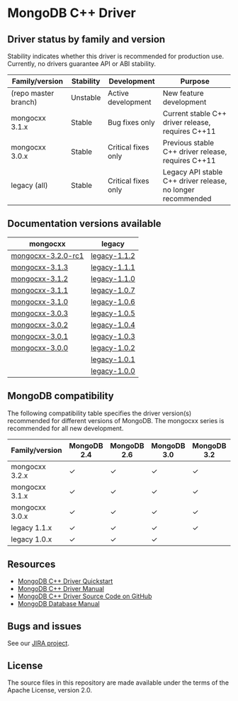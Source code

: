 # MongoDB C++ Driver

## Driver status by family and version

Stability indicates whether this driver is recommended for production use.
Currently, no drivers guarantee API or ABI stability.

| Family/version       | Stability   | Development         | Purpose                                                      |
| -------------------- | ----------- | ------------------- | ------------------------------------------------------------ |
| (repo master branch) | Unstable    | Active development  | New feature development                                      |
| mongocxx 3.1.x       | Stable      | Bug fixes only      | Current stable C++ driver release, requires C++11            |
| mongocxx 3.0.x       | Stable      | Critical fixes only | Previous stable C++ driver release, requires C++11           |
| legacy   (all)       | Stable      | Critical fixes only | Legacy API stable C++ driver release, no longer recommended  |

## Documentation versions available

| mongocxx                             | legacy                           |
| ------------------------------------ | -------------------------------- |
| [mongocxx-3.2.0-rc1](../mongocxx-3.2.0-rc1/) | [legacy-1.1.2](../legacy-1.1.2/) |
| [mongocxx-3.1.3](../mongocxx-3.1.2/) | [legacy-1.1.1](../legacy-1.1.1/) |
| [mongocxx-3.1.2](../mongocxx-3.1.2/) | [legacy-1.1.0](../legacy-1.1.0/) |
| [mongocxx-3.1.1](../mongocxx-3.1.1/) | [legacy-1.0.7](../legacy-1.0.7/) |
| [mongocxx-3.1.0](../mongocxx-3.1.0/) | [legacy-1.0.6](../legacy-1.0.6/) |
| [mongocxx-3.0.3](../mongocxx-3.0.3/) | [legacy-1.0.5](../legacy-1.0.5/) |
| [mongocxx-3.0.2](../mongocxx-3.0.2/) | [legacy-1.0.4](../legacy-1.0.4/) |
| [mongocxx-3.0.1](../mongocxx-3.0.1/) | [legacy-1.0.3](../legacy-1.0.3/) |
| [mongocxx-3.0.0](../mongocxx-3.0.0/) | [legacy-1.0.2](../legacy-1.0.2/) |
|                                      | [legacy-1.0.1](../legacy-1.0.1/) |
|                                      | [legacy-1.0.0](../legacy-1.0.0/) |


## MongoDB compatibility

The following compatibility table specifies the driver version(s)
recommended for different versions of MongoDB.  The mongocxx series
is recommended for all new development.

| Family/version | MongoDB 2.4 | MongoDB 2.6 | MongoDB 3.0 | MongoDB 3.2 | MongoDB 3.4 |
| -------------- | ----------- | ----------- | ----------- | ----------- | ----------- |
| mongocxx 3.2.x | ✓           | ✓           | ✓           | ✓           | ✓           |
| mongocxx 3.1.x | ✓           | ✓           | ✓           | ✓           | ✓           |
| mongocxx 3.0.x | ✓           | ✓           | ✓           | ✓           |             |
| legacy   1.1.x | ✓           | ✓           | ✓           | ✓           |             |
| legacy   1.0.x | ✓           | ✓           | ✓           |             |             |

## Resources

* [MongoDB C++ Driver Quickstart](https://mongodb.github.io/mongo-cxx-driver/mongocxx-v3/tutorial/)
* [MongoDB C++ Driver Manual](https://mongodb.github.io/mongo-cxx-driver/)
* [MongoDB C++ Driver Source Code on GitHub](https://github.com/mongodb/mongo-cxx-driver)
* [MongoDB Database Manual](http://docs.mongodb.com/manual/)

## Bugs and issues

See our [JIRA project](http://jira.mongodb.org/browse/CXX).

## License

The source files in this repository are made available under the terms of
the Apache License, version 2.0.
